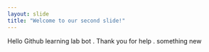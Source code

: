 ```yaml
---
layout: slide
title: "Welcome to our second slide!"
---
```

Hello Github learning lab bot . Thank you for help .
something new
